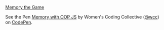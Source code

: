 [Memory the Game](http://codepen.io/wcc/pen/oLEek/)

<p data-height="600" data-theme-id="147" data-slug-hash="oLEek" data-default-tab="result" class='codepen'>See the Pen <a href='http://codepen.io/wcc/pen/oLEek/'>Memory with OOP JS</a> by Women's Coding Collective (<a href='http://codepen.io/wcc'>@wcc</a>) on <a href='http://codepen.io'>CodePen</a>.</p>
<script async src="//codepen.io/assets/embed/ei.js"></script>